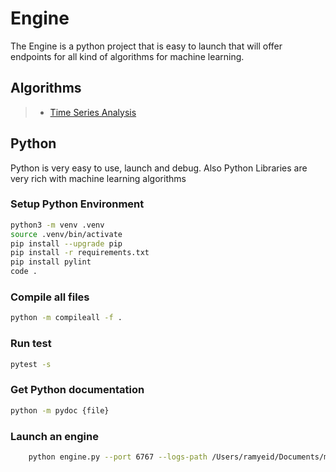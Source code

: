 # Engine

The Engine is a python project that is easy to launch that will offer endpoints for all kind of algorithms for machine learning.

## Algorithms

> - [Time Series Analysis](TimeSeriesAnalysisService.md)

## Python

Python is very easy to use, launch and debug.
Also Python Libraries are very rich with machine learning algorithms

### Setup Python Environment

``` bash
python3 -m venv .venv
source .venv/bin/activate
pip install --upgrade pip
pip install -r requirements.txt
pip install pylint
code .
```

### Compile all files

```bash
python -m compileall -f .
```

### Run test

``` bash
pytest -s
```

### Get Python documentation

``` bash
python -m pydoc {file}
```

### Launch an engine

```bash
    python engine.py --port 6767 --logs-path /Users/ramyeid/Documents/machine-learning-swissknife/build/logs/
```
